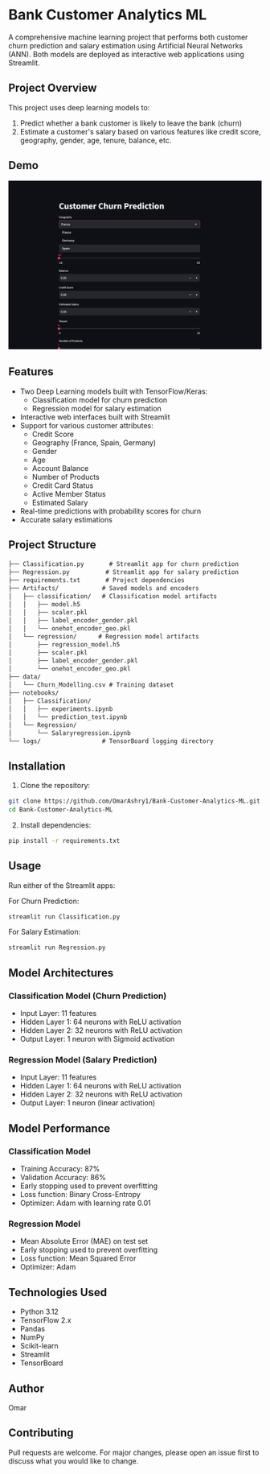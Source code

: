 # Bank Customer Analytics ML

A comprehensive machine learning project that performs both customer churn prediction and salary estimation using Artificial Neural Networks (ANN). Both models are deployed as interactive web applications using Streamlit.

## Project Overview

This project uses deep learning models to:
1. Predict whether a bank customer is likely to leave the bank (churn)
2. Estimate a customer's salary 
based on various features like credit score, geography, gender, age, tenure, balance, etc.

## Demo
![Demo Video](demo/Classification_demo.gif)

## Features

- Two Deep Learning models built with TensorFlow/Keras:
  - Classification model for churn prediction
  - Regression model for salary estimation
- Interactive web interfaces built with Streamlit
- Support for various customer attributes:
  - Credit Score
  - Geography (France, Spain, Germany)
  - Gender
  - Age
  - Account Balance
  - Number of Products
  - Credit Card Status
  - Active Member Status
  - Estimated Salary
- Real-time predictions with probability scores for churn
- Accurate salary estimations

## Project Structure

```
├── Classification.py       # Streamlit app for churn prediction
├── Regression.py          # Streamlit app for salary prediction
├── requirements.txt       # Project dependencies
├── Artifacts/            # Saved models and encoders
│   ├── classification/   # Classification model artifacts
│   │   ├── model.h5
│   │   ├── scaler.pkl
│   │   ├── label_encoder_gender.pkl
│   │   └── onehot_encoder_geo.pkl
│   └── regression/      # Regression model artifacts
│       ├── regression_model.h5
│       ├── scaler.pkl
│       ├── label_encoder_gender.pkl
│       └── onehot_encoder_geo.pkl
├── data/
│   └── Churn_Modelling.csv # Training dataset
├── notebooks/
│   ├── Classification/
│   │   ├── experiments.ipynb
│   │   └── prediction_test.ipynb
│   └── Regression/
│       └── Salaryregression.ipynb
└── logs/                 # TensorBoard logging directory
```

## Installation

1. Clone the repository:
```sh
git clone https://github.com/OmarAshry1/Bank-Customer-Analytics-ML.git
cd Bank-Customer-Analytics-ML
```

2. Install dependencies:
```sh
pip install -r requirements.txt
```

## Usage

Run either of the Streamlit apps:

For Churn Prediction:
```sh
streamlit run Classification.py
```

For Salary Estimation:
```sh
streamlit run Regression.py
```

## Model Architectures

### Classification Model (Churn Prediction)
- Input Layer: 11 features
- Hidden Layer 1: 64 neurons with ReLU activation
- Hidden Layer 2: 32 neurons with ReLU activation 
- Output Layer: 1 neuron with Sigmoid activation

### Regression Model (Salary Prediction)
- Input Layer: 11 features
- Hidden Layer 1: 64 neurons with ReLU activation
- Hidden Layer 2: 32 neurons with ReLU activation 
- Output Layer: 1 neuron (linear activation)

## Model Performance

### Classification Model
- Training Accuracy: 87%
- Validation Accuracy: 86%
- Early stopping used to prevent overfitting
- Loss function: Binary Cross-Entropy
- Optimizer: Adam with learning rate 0.01

### Regression Model
- Mean Absolute Error (MAE) on test set
- Early stopping used to prevent overfitting
- Loss function: Mean Squared Error
- Optimizer: Adam

## Technologies Used

- Python 3.12
- TensorFlow 2.x
- Pandas
- NumPy
- Scikit-learn
- Streamlit
- TensorBoard

## Author

Omar

## Contributing

Pull requests are welcome. For major changes, please open an issue first to discuss what you would like to change.
